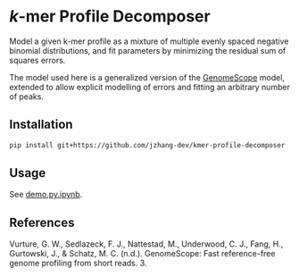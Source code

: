 # *k*-mer Profile Decomposer

Model a given k-mer profile as a mixture of multiple evenly spaced negative binomial distributions, and fit parameters by minimizing the residual sum of squares errors. 

The model used here is a generalized version of the [GenomeScope](https://github.com/schatzlab/genomescope) model, extended to allow explicit modelling of errors and fitting an arbitrary number of peaks. 

## Installation

```sh
pip install git+https://github.com/jzhang-dev/kmer-profile-decomposer
```

## Usage

See [demo.py.ipynb](https://github.com/jzhang-dev/kmer-profile-decomposer/blob/main/demo.py.ipynb).



## References

Vurture, G. W., Sedlazeck, F. J., Nattestad, M., Underwood, C. J., Fang, H., Gurtowski, J., & Schatz, M. C. (n.d.). GenomeScope: Fast reference-free genome profiling from short reads. 3.
